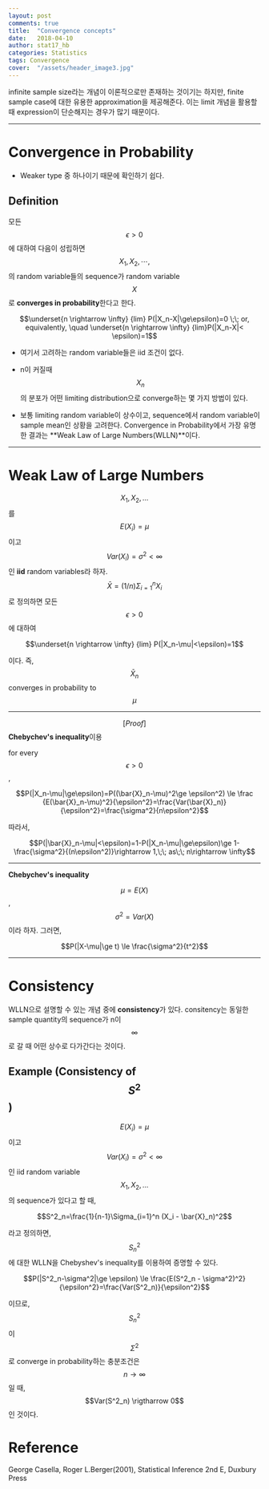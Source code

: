 ```yaml
---
layout: post
comments: true
title:  "Convergence concepts"
date:   2018-04-10
author: stat17_hb
categories: Statistics
tags: Convergence
cover:  "/assets/header_image3.jpg"
---
```


infinite sample size라는 개념이 이론적으로만 존재하는 것이기는 하지만, finite sample case에 대한 유용한 approximation을 제공해준다. 이는 limit 개념을 활용할 때 expression이 단순해지는 경우가 많기 때문이다.

_ _ _

# Convergence in Probability

+ Weaker type 중 하나이기 때문에 확인하기 쉽다.

## Definition

모든 $$\epsilon > 0$$에 대하여 다음이 성립하면 $$X_1, X_2, \cdots,$$의 random variable들의 sequence가 random variable $$X$$로 **converges in probability**한다고 한다.

$$\underset{n \rightarrow \infty} {lim} P(|X_n-X|\ge\epsilon)=0 \;\; or, equivalently, \quad \underset{n \rightarrow \infty} {lim}P(|X_n-X|< \epsilon)=1$$

+ 여기서 고려하는 random variable들은 iid 조건이 없다.

+ n이 커질때 $$X_n$$의 분포가 어떤 limiting distribution으로 converge하는 몇 가지 방법이 있다.

+ 보통 limiting random variable이 상수이고, sequence에서 random variable이 sample mean인 상황을 고려한다. Convergence in Probability에서 가장 유명한 결과는 **Weak Law of Large Numbers(WLLN)**이다.

_ _ _

# Weak Law of Large Numbers

$$X_1, X_2, ...$$를 $$E(X_i)=\mu$$이고 $$Var(X_i)=\sigma^2<\infty$$인 **iid** random variables라 하자. $$\bar{X}=(1/n)\Sigma_{i=1}^n X_i$$로 정의하면 모든 $$\epsilon >0$$에 대하여

$$\underset{n \rightarrow \infty} {lim} P(|X_n-\mu|<\epsilon)=1$$

이다. 즉, $$\bar{X}_n$$ converges in probability to $$\mu$$

---

$$[Proof]$$ **Chebychev's inequality**이용   

for every $$\epsilon > 0$$,

$$P(|X_n-\mu|\ge\epsilon)=P((\bar{X}_n-\mu)^2\ge \epsilon^2) \le \frac {E(\bar{X}_n-\mu)^2}{\epsilon^2}=\frac{Var(\bar{X}_n)}{\epsilon^2}=\frac{\sigma^2}{n\epsilon^2}$$

따라서, 

$$P(|\bar{X}_n-\mu|<\epsilon)=1-P(|X_n-\mu|\ge\epsilon)\ge 1-\frac{\sigma^2}{(n\epsilon^2)}\rightarrow 1,\;\; as\;\; n\rightarrow \infty$$

---

**Chebychev's inequality**

$$\mu=E(X)$$, $$\sigma^2=Var(X)$$이라 하자. 그러면,

$$P(|X-\mu|\ge t) \le \frac{\sigma^2}{t^2}$$

_ _ _

# Consistency

WLLN으로 설명할 수 있는 개념 중에 **consistency**가 있다. consitency는 동일한 sample quantity의 sequence가 n이 $$\infty$$로 갈 때 어떤 상수로 다가간다는 것이다.

## Example (Consistency of $$S^2$$)

$$E(X_i)=\mu$$이고 $$Var(X_i)=\sigma^2<\infty$$인 iid random variable $$X_1, X_2, ...$$의 sequence가 있다고 할 때,

$$S^2_n=\frac{1}{n-1}\Sigma_{i=1}^n (X_i - \bar{X}_n)^2$$

라고 정의하면, $$S^2_n$$에 대한 WLLN을 Chebyshev's inequality를 이용하여 증명할 수 있다.

$$P(|S^2_n-\sigma^2|\ge \epsilon) \le \frac{E(S^2_n - \sigma^2)^2}{\epsilon^2}=\frac{Var(S^2_n)}{\epsilon^2}$$

이므로, $$S^2_n$$이 $$\Sigma^2$$로 converge in probability하는 충분조건은 $$n \rightarrow \infty$$일 때, $$Var(S^2_n) \rigtharrow 0$$ 인 것이다.



# Reference

George Casella, Roger L.Berger(2001), Statistical Inference 2nd E, Duxbury Press